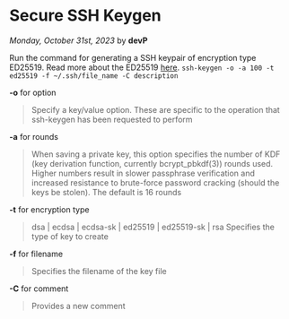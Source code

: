 # Secure SSH Keygen

*Monday, October 31st, 2023* by **devP**

Run the command for generating a SSH keypair of encryption type ED25519. Read more about the ED25519 [here](https://ed25519.cr.yp.to/).
`ssh-keygen -o -a 100 -t ed25519 -f ~/.ssh/file_name -C description`

**-o** for option
> Specify a key/value option.  These are specific to the operation that ssh-keygen has been requested to perform

**-a** for rounds
>When saving a private key, this option specifies the number
of KDF (key derivation function, currently bcrypt_pbkdf(3))
rounds used.  Higher numbers result in slower passphrase
verification and increased resistance to brute-force
password cracking (should the keys be stolen).  The default
is 16 rounds

**-t** for encryption type
>dsa | ecdsa | ecdsa-sk | ed25519 | ed25519-sk | rsa
Specifies the type of key to create

**-f** for filename
>Specifies the filename of the key file

**-C** for comment
> Provides a new comment

